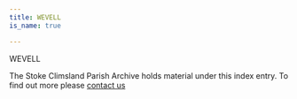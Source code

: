 ```yaml
---
title: WEVELL
is_name: true

---
```


WEVELL


The Stoke Climsland Parish Archive holds material under this index entry. To find out more please [contact us](/contact/)
